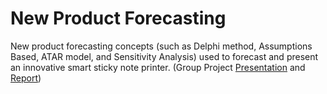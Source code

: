 # New Product Forecasting
New product forecasting concepts (such as Delphi method, Assumptions Based, ATAR model, and Sensitivity Analysis) used to forecast and present an innovative smart sticky note printer. (Group Project [Presentation](https://github.com/bryce-bowles/new-product-forecasting-concepts/blob/d044242c824b96b679cf3ed4fea2b65a308a8cd4/new-product-forecast.pptx) and [Report]())
